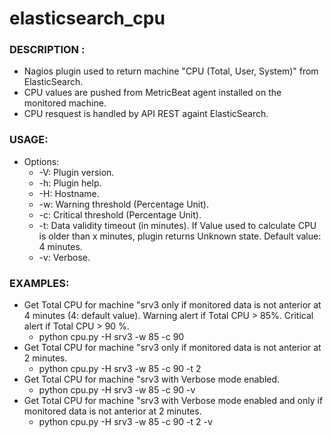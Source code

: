 # elasticsearch_cpu

### DESCRIPTION :
  * Nagios plugin used to return machine "CPU (Total, User, System)" from ElasticSearch.
  * CPU values are pushed from MetricBeat agent installed on the monitored machine.
  * CPU resquest is handled by API REST againt ElasticSearch.

### USAGE:
  * Options:
    * -V: Plugin version.
    * -h: Plugin help.
    * -H: Hostname.
    * -w: Warning threshold (Percentage Unit).
    * -c: Critical threshold (Percentage Unit).
    * -t: Data validity timeout (in minutes). If Value used to calculate CPU is older than x minutes, plugin returns Unknown state. Default value: 4 minutes.
    * -v: Verbose.

### EXAMPLES: 
  * Get Total CPU for machine "srv3 only if monitored data is not anterior at 4 minutes (4: default value). Warning alert if Total CPU > 85%. Critical alert if Total CPU > 90 %.
    * python cpu.py -H srv3 -w 85 -c 90
  * Get Total CPU for machine "srv3 only if monitored data is not anterior at 2 minutes. 
    * python cpu.py -H srv3 -w 85 -c 90 -t 2
  * Get Total CPU for machine "srv3 with Verbose mode enabled.
    * python cpu.py -H srv3 -w 85 -c 90 -v
  * Get Total CPU for machine "srv3 with Verbose mode enabled and only if monitored data is not anterior at 2 minutes. 
    * python cpu.py -H srv3 -w 85 -c 90 -t 2 -v

